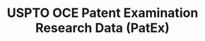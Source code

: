 ---
bigquery: https://console.cloud.google.com/bigquery?p=patents-public-data&d=uspto_oce_pair&page=dataset
citation: 'Graham, S. Marco, A., and Miller, A. (2015). “The USPTO Patent Examination
  Research Dataset: A Window on the Process of Patent Examination.”'
contributors: Graham, S. Marco, A., Miller, A.
cost: None
description: The latest version of PatEx (referred to below as the 2020 release) contains
  detailed information on nearly 11.9 million publicly-viewable provisional and non-provisional
  patent applications to the USPTO and over 4.6 million Patent Cooperation Treaty
  (PCT) applications. It is based on data that OCE downloaded from the Patent Examination
  Data System (PEDS) in April, 2021. The PEDS data are sourced from Public PAIR. The
  first time that OCE used PEDS as the basis of PatEx was for the 2019 release. We
  took the PEDS data and organized it into the familiar PatEx data files, which are
  based on the organization of the Public PAIR portal. The data files include information
  on each application’s characteristics, prosecution history, continuation history,
  claims of foreign priority, patent term adjustment history, publication history,
  and correspondence address information.
documentation: 'For the 2019 and later releases, new technical documentation is available
  https://www.uspto.gov/sites/default/files/documents/PatEx-2019-Technical-Doc.pdf


  A document describing the 2014-2017 data sets is available and can be cited as:
  Graham, Stuart J.H. and Marco, Alan C. and Miller, Richard, The USPTO Patent Examination
  Research Dataset: A Window on the Process of Patent Examination (November 30, 2015).
  Available at SSRN: https://ssrn.com/abstract=2702637.'
last_edit: Mon, 04 Apr 2022 19:06:22 GMT
location: https://www.uspto.gov/ip-policy/economic-research/research-datasets/patent-examination-research-dataset-public-pair
maintained_by: EconomicsData@uspto.gov
related_publications: https://ssrn.com/abstract=29956744, https://ssrn.com/abstract=2702637
schema_fields: '[''parent_application_number'', ''foreign_parent_date'', ''application_number'',
  ''status_description'', ''wipo_pub_date'', ''status_code'', ''correspondence_name_line_1'',
  ''inventor_country_name'', ''aia_first_to_file'', ''inventor_name_last'', ''filing_date'',
  ''parent_country'', ''inventor_region_code'', ''confirm_number'', ''application_type'',
  ''event_description'', ''examiner_name_last'', ''inventor_name_middle'', ''invention_title'',
  ''small_entity_indicator'', ''correspondence_country_code'', ''inventor_country_code'',
  ''correspondence_street_line_1'', ''sequence_number'', ''recorded_date'', ''customer_number'',
  ''patent_number'', ''appl_status_code'', ''uspc_class'', ''abandon_date'', ''inventor_name_first'',
  ''examiner_art_unit'', ''correspondence_region_name'', ''correspondence_region_code'',
  ''application_number_pair'', ''inventor_rank'', ''correspondence_street_line_2'',
  ''parent_country_code'', ''disposal_type'', ''earliest_pgpub_date'', ''child_application_number'',
  ''correspondence_city'', ''file_location_date'', ''appl_status_date'', ''patent_issue_date'',
  ''correspondence_country_name'', ''uspc_subclass'', ''file_location'', ''examiner_name_middle'',
  ''correspondence_postal_code'', ''foreign_parent_id'', ''examiner_id'', ''earliest_pgpub_number'',
  ''child_filing_date'', ''correspondence_name_line_2'', ''inventor_address_type'',
  ''wipo_pub_number'', ''continuation_type'', ''parent_filing_date'', ''event_code'',
  ''examiner_name_first'', ''atty_docket_number'', ''invention_subject_matter'']'
shortname: patex
tags:
- patents
- legal
- history
terms_of_use: 'USPTO’s online databases are not designed or intended to be a source
  for bulk downloads of USPTO data when accessed through the website’s interfaces.
  Individuals, companies, IP addresses, or blocks of IP addresses who, in effect,
  deny or decrease service by generating unusually high numbers of database accesses
  (searches, pages, or hits), whether generated manually or in an automated fashion,
  may be denied access to USPTO servers without notice.


  Bulk data products may be separately obtained from the USPTO, either for free or
  at the cost of dissemination. For details, see information on Electronic Bulk Data
  Products: https://www.uspto.gov/learning-and-resources/electronic-bulk-data-products'
title: USPTO OCE Patent Examination Research Data (PatEx)
uuid: 4342caa7-23af-420c-b2f6-6088f133df6a
---